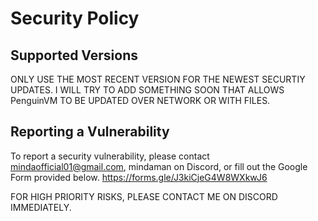 # Security Policy

## Supported Versions

ONLY USE THE MOST RECENT VERSION FOR THE NEWEST SECURTIY UPDATES. I WILL TRY TO ADD SOMETHING SOON THAT ALLOWS PenguinVM TO BE UPDATED OVER NETWORK OR WITH FILES.

## Reporting a Vulnerability

To report a security vulnerability, please contact mindaofficial01@gmail.com, mindaman on Discord, or fill out the Google Form provided below.
https://forms.gle/J3kiCjeG4W8WXkwJ6

FOR HIGH PRIORITY RISKS, PLEASE CONTACT ME ON DISCORD IMMEDIATELY.
